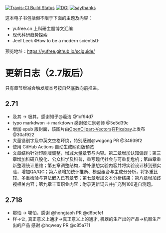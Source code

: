 [![Travis-CI Build Status](https://travis-ci.org/yufree/sciguide.svg?branch=master)](https://travis-ci.org/yufree/sciguide) [![DOI](https://zenodo.org/badge/94931373.svg)](https://zenodo.org/badge/latestdoi/94931373) [![saythanks](https://img.shields.io/badge/Say%20Thanks-!-1EAEDB.svg)](https://saythanks.io/to/yufree)


这本电子书包括但不限于下面的主题及内容：

- yufree.cn 上科研主题博文汇编
- 现代科研趋势探索
- Jeef Leek 《How to be a modern scientist》

预览地址：https://yufree.github.io/sciguide/

# 更新日志（2.7版后）

只有章节增减会触发版本号按自然底数向前推进。

## 2.71

- 及其 -> 极其，感谢知乎@羲洁 @1cf94d7
- typo markdwon -> markdown 感谢张汇泉老师 @5e5d39c
- 增加 epub 版封面，该图片由<a href="https://pixabay.com/zh/users/openclipart-vectors-30363/?utm_source=link-attribution&amp;utm_medium=referral&amp;utm_campaign=image&amp;utm_content=1299559">OpenClipart-Vectors</a>在<a href="https://pixabay.com/zh/?utm_source=link-attribution&amp;utm_medium=referral&amp;utm_campaign=image&amp;utm_content=1299559">Pixabay</a>上发布 @30af922
- 大量错别字及中英文空格环绕，特别感谢@wogong PR @34939f2
- 使用 GitHub Actions 自动生成网页版预览
- 文章结构针对印刷版调整，增减大量章节与内容。第二章增加认知偏误；第三章增加科研八股化、公众科学及科普，重写现代社会与可重复危机；第四章重新整理统计思维；第五章调整结构，增补思想实验内容并将实验设计移到预实验，增加QA/QC；第六章增加统计推断、模型组合与主成分分析，将多重比较、多重检验与算法嵌入已有章节；第七章增加文本分析结果；第八章增加歧视相关内容；第九章丰富职业内容；附录更新词典并扩充到100道自测题。

## 2.718

- 那怕 -> 哪怕，感谢 @hongtaoh PR @d6bcfef
- 样->让, 真正意义上通才->真正意义上的通才, 机器的生产出的产品->机器生产出的产品 感谢 @hqweay PR @c85a711
